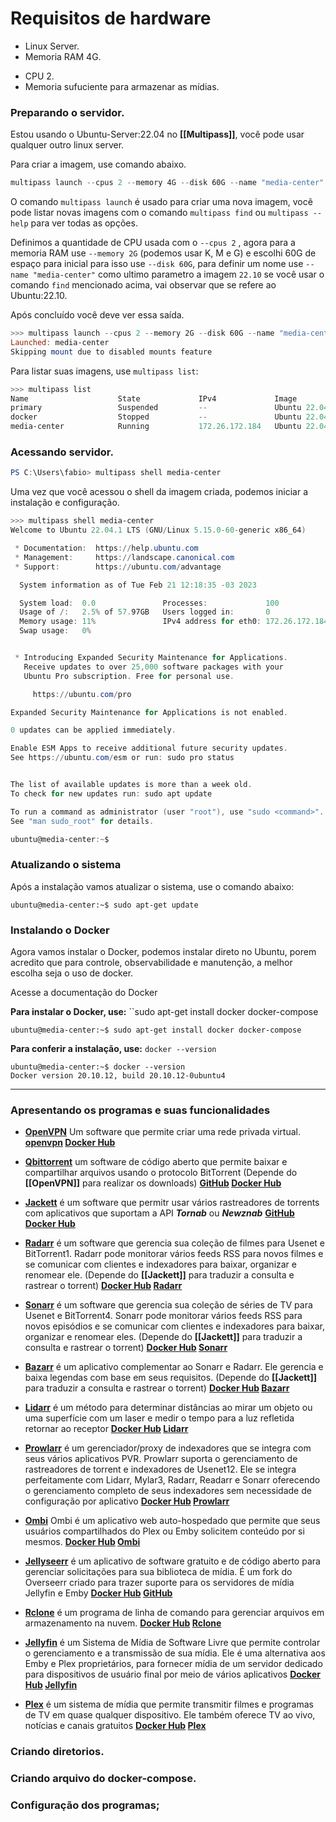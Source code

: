 
# Requisitos de hardware

* Linux Server. 
* Memoria RAM 4G.
- CPU 2.
- Memoria sufuciente para armazenar as mídias.

### Preparando o servidor.

Estou usando o Ubuntu-Server:22.04 no **[[Multipass]]**, você pode usar qualquer outro linux server.

Para criar a imagem, use comando abaixo. 

```PowerShell
multipass launch --cpus 2 --memory 4G --disk 60G --name "media-center" 22.04
```

O comando ``multipass launch`` é usado para criar uma nova imagem, você  pode listar novas imagens com o comando ``multipass find`` ou ``multipass --help`` para ver todas as opções. 

Definimos a quantidade de CPU usada com o ``--cpus 2`` , agora para a memoria RAM use ``--memory 2G`` (podemos usar K, M e G) e escolhi 60G de espaço para inicial para isso use ``--disk 60G``, para definir um nome use ``--name "media-center"`` como ultimo parametro a imagem ``22.10`` se você usar o comando ``find`` mencionado acima, vai observar que se refere ao Ubuntu:22.10.

Após concluído você deve ver essa saída.

```PowerShell
>>> multipass launch --cpus 2 --memory 2G --disk 60G --name "media-center" 22.10
Launched: media-center
Skipping mount due to disabled mounts feature
```

Para listar suas imagens, use ``multipass list``:

```PowerShell
>>> multipass list
Name                    State             IPv4             Image
primary                 Suspended         --               Ubuntu 22.04 LTS
docker                  Stopped           --               Ubuntu 22.04 LTS
media-center            Running           172.26.172.184   Ubuntu 22.04 LTS
```


### Acessando servidor.

```PowerShell
PS C:\Users\fabio> multipass shell media-center
```

Uma vez que você acessou o shell da imagem criada, podemos iniciar a instalação e configuração. 

```PowerShell
>>> multipass shell media-center
Welcome to Ubuntu 22.04.1 LTS (GNU/Linux 5.15.0-60-generic x86_64)

 * Documentation:  https://help.ubuntu.com
 * Management:     https://landscape.canonical.com
 * Support:        https://ubuntu.com/advantage

  System information as of Tue Feb 21 12:18:35 -03 2023

  System load:  0.0               Processes:             100
  Usage of /:   2.5% of 57.97GB   Users logged in:       0
  Memory usage: 11%               IPv4 address for eth0: 172.26.172.184
  Swap usage:   0%


 * Introducing Expanded Security Maintenance for Applications.
   Receive updates to over 25,000 software packages with your
   Ubuntu Pro subscription. Free for personal use.

     https://ubuntu.com/pro

Expanded Security Maintenance for Applications is not enabled.

0 updates can be applied immediately.

Enable ESM Apps to receive additional future security updates.
See https://ubuntu.com/esm or run: sudo pro status


The list of available updates is more than a week old.
To check for new updates run: sudo apt update

To run a command as administrator (user "root"), use "sudo <command>".
See "man sudo_root" for details.

ubuntu@media-center:~$
```


### Atualizando o sistema

Após a instalação vamos atualizar o sistema, use o comando abaixo:

```Shell
ubuntu@media-center:~$ sudo apt-get update
```


### Instalando o Docker

Agora vamos instalar o Docker, podemos instalar direto no Ubuntu, porem acredito que para controle, observabilidade e manutenção, a melhor escolha seja o uso de docker. 

Acesse a documentação do Docker

**Para instalar o Docker, use:**  ``sudo apt-get install docker docker-compose
```Shell
ubuntu@media-center:~$ sudo apt-get install docker docker-compose
```

**Para conferir a instalação, use:** ``docker --version``

```Shell
ubuntu@media-center:~$ docker --version
Docker version 20.10.12, build 20.10.12-0ubuntu4
```

 ----

### Apresentando os programas e suas funcionalidades

- **[OpenVPN](\docs\OpenVPN.md)** Um software que permite criar uma rede privada virtual.
	**[openvpn](https://openvpn.net/) [Docker Hub](https://hub.docker.com/r/linuxserver/openvpn-as)**

- **[Qbittorrent](\docs\Qbittorrent.md)** um software de código aberto que permite baixar e compartilhar arquivos usando o protocolo BitTorrent (Depende do **[[OpenVPN]]** para realizar os downloads)
	**[GitHub](https://github.com/qbittorrent/qBittorrent) [Docker Hub](https://hub.docker.com/r/linuxserver/qbittorrent)** 

+ **[Jackett](\docs\Jackett.md)** é um software que permitr usar vários rastreadores de torrents com aplicativos que suportam a API ***Tornab*** ou ***Newznab***
	**[GitHub](https://github.com/Jackett/Jackett) [Docker Hub](https://hub.docker.com/r/linuxserver/jackett)**

+ **[Radarr](\docs\Radarr.md)** é um software que gerencia sua coleção de filmes para Usenet e BitTorrent1. Radarr pode monitorar vários feeds RSS para novos filmes e se comunicar com clientes e indexadores para baixar, organizar e renomear ele. (Depende do **[[Jackett]]** para traduzir a consulta e rastrear o torrent)
	**[Docker Hub](https://hub.docker.com/r/linuxserver/radarr) [Radarr](https://radarr.video/)**

+ **[Sonarr](\docs\Sonarr.md)** é um software que gerencia sua coleção de séries de TV para Usenet e BitTorrent4. Sonarr pode monitorar vários feeds RSS para novos episódios e se comunicar com clientes e indexadores para baixar, organizar e renomear eles. (Depende do **[[Jackett]]** para traduzir a consulta e rastrear o torrent)
	**[Docker Hub](https://hub.docker.com/r/linuxserver/sonarr) [Sonarr](https://sonarr.tv/)**

+ **[Bazarr](\docs\Bazarr.md)** é um aplicativo complementar ao Sonarr e Radarr. Ele gerencia e baixa legendas com base em seus requisitos. (Depende do **[[Jackett]]** para traduzir a consulta e rastrear o torrent)
	**[Docker Hub](https://hub.docker.com/r/linuxserver/bazarr) [Bazarr](https://www.bazarr.media/)**

- **[Lidarr](\docs\Lidarr.md)** é um método para determinar distâncias ao mirar um objeto ou uma superfície com um laser e medir o tempo para a luz refletida retornar ao receptor
	**[Docker Hub](https://hub.docker.com/r/linuxserver/lidarr) [Lidarr](https://lidarr.audio/)**

- **[Prowlarr](\docs\Prowlarr.md)**  é um gerenciador/proxy de indexadores que se integra com seus vários aplicativos PVR. Prowlarr suporta o gerenciamento de rastreadores de torrent e indexadores de Usenet12. Ele se integra perfeitamente com Lidarr, Mylar3, Radarr, Readarr e Sonarr oferecendo o gerenciamento completo de seus indexadores sem necessidade de configuração por aplicativo
	**[Docker Hub](https://hub.docker.com/r/linuxserver/prowlarr) [Prowlarr](https://prowlarr.com/)**

- **[Ombi](\docs\Ombi.md)**  Ombi é um aplicativo web auto-hospedado que permite que seus usuários compartilhados do Plex ou Emby solicitem conteúdo por si mesmos.
	**[Docker Hub](https://hub.docker.com/r/linuxserver/ombi) [Ombi](https://ombi.io/)**

- **[Jellyseerr](\docs\Jellyseerr.md)**  é um aplicativo de software gratuito e de código aberto para gerenciar solicitações para sua biblioteca de mídia. É um fork do Overseerr criado para trazer suporte para os servidores de mídia Jellyfin e Emby
	**[Docker Hub](https://hub.docker.com/r/fallenbagel/jellyseerr) [GitHub](https://github.com/Fallenbagel/jellyseerr)**

- **[Rclone](\docs\Rclone.md)** é um programa de linha de comando para gerenciar arquivos em armazenamento na nuvem.
	**[Docker Hub](https://hub.docker.com/r/rclone/rclone) [Rclone](https://rclone.org)**

- **[Jellyfin](\docs\Jellyfin.md)** é um Sistema de Mídia de Software Livre que permite controlar o gerenciamento e a transmissão de sua mídia. Ele é uma alternativa aos Emby e Plex proprietários, para fornecer mídia de um servidor dedicado para dispositivos de usuário final por meio de vários aplicativos
	**[Docker Hub](https://hub.docker.com/r/linuxserver/jellyfin) [Jellyfin](https://jellyfin.org/)**

- **[Plex](\docs\Plex.md)** é um sistema de mídia que permite transmitir filmes e programas de TV em quase qualquer dispositivo. Ele também oferece TV ao vivo, notícias e canais gratuitos
	**[Docker Hub](https://hub.docker.com/r/linuxserver/plex) [Plex](https://www.plex.tv/)**



### Criando diretorios.

### Criando arquivo do docker-compose.


### Configuração dos programas;




